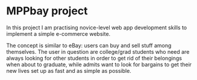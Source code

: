 # MPPbay project

In this project I am practising novice-level web app development skills to implement a simple e-commerce website.

The concept is similar to eBay: users can buy and sell stuff among themselves. The user in question are college/grad students who need are always looking for other students in order to get rid of their belongings when about to graduate, while admits want to look for bargains to get their new lives set up as fast and as simple as possible.
